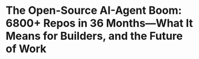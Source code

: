 # The Open-Source AI-Agent Boom: 6800+ Repos in 36 Months—What It Means for Builders, and the Future of Work
